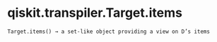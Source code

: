 # qiskit.transpiler.Target.items

`Target.items() → a set-like object providing a view on D’s items`
